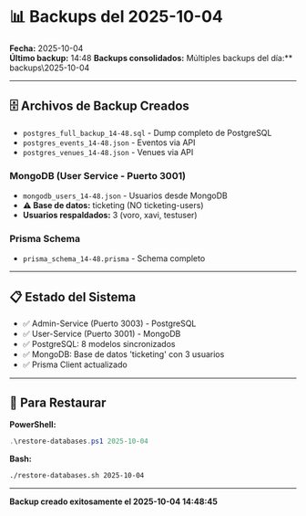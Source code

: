 # 📊 Backups del 2025-10-04

**Fecha:** 2025-10-04  
**Último backup:** 14:48
**Backups consolidados:** Múltiples backups del día:** backups\2025-10-04

---

## 🗄️ Archivos de Backup Creados
- `postgres_full_backup_14-48.sql` - Dump completo de PostgreSQL
- `postgres_events_14-48.json` - Eventos via API
- `postgres_venues_14-48.json` - Venues via API

### MongoDB (User Service - Puerto 3001)
- `mongodb_users_14-48.json` - Usuarios desde MongoDB
- **⚠️ Base de datos:** ticketing (NO ticketing-users)
- **Usuarios respaldados:** 3 (voro, xavi, testuser)

### Prisma Schema
- `prisma_schema_14-48.prisma` - Schema completo

---

## 📋 Estado del Sistema

- ✅ Admin-Service (Puerto 3003) - PostgreSQL
- ✅ User-Service (Puerto 3001) - MongoDB
- ✅ PostgreSQL: 8 modelos sincronizados
- ✅ MongoDB: Base de datos 'ticketing' con 3 usuarios
- ✅ Prisma Client actualizado

---

## 🔧 Para Restaurar

**PowerShell:**
```powershell
.\restore-databases.ps1 2025-10-04
```

**Bash:**
```bash
./restore-databases.sh 2025-10-04
```

---

**Backup creado exitosamente el 2025-10-04 14:48:45**
